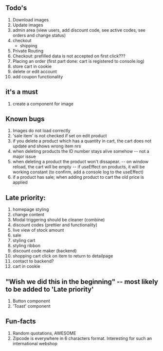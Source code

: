 ## Todo's
1. Download images 
2. Update images
3. admin area (view users, add discount code, see active codes, see orders and change status)
4. checkout 
    - shipping
5. Private Routing
6. Checkout: prefilled data is not accepted on first click??? 
7. Placing an order (first part done: cart is registered to console.log)
8. store cart in cookie
9. delete or edit account
10. add coupon functionality

## it's a must 
1. create a component for image

## Known bugs
1. Images do not load correctly
2. 'sale item' is not checked if set on edit product
3. if you delete a product which has a quantity in cart, the cart does not update and shows wrong item nrs
4. when deleting products the ID number stays alive somehow -- not a major issue
5. when deleting a product the product won't dissapear. 
    -- on window reload, the cart will be empty
    -- if useEffect on products, it will be working constant (to confirm, add a console log to the useEffect) 
6. if a product has sale; when adding product to cart the old price is applied

## Late priority:
1. homepage styling
2. change content
3. Modal triggering should be cleaner (combine)
4. discount codes (prettier and functionality)
5. live view of stock amount
6. sale
7. styling cart 
8. styling ribbon 
9. discount code maker (backend)
10. shopping cart click on item to return to detailpage
11. contact to backend?
12. cart in  cookie
## "Wish we did this in the beginning" -- most likely to be added to 'Late priority' 
1. Button component 
2. 'Toast' component

## Fun-facts   
1. Random quotations, AWESOME
2. Zipcode is everywhere in 6 characters format. Interesting for such an international webshop